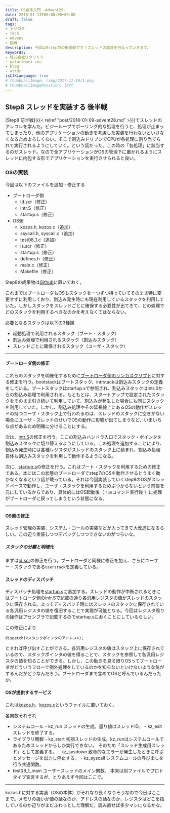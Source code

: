 ```yaml
---
title: OS自作入門 -Advent29-
date: 2018-01-13T00:00:00+09:00
draft: false
tags:
- トリログ
- Tech
- Advent
- 挑戦
description: 今回は9step目の後半戦です！スレッドの実装を行なっていきます。
keywords:
- 株式会社ワタリドリ
- wataridori inc.
- blog
- wtrdr
isCJKLanguage: true
# thumbnailImage: /img/2017-12-10/1.png
# thumbnailImagePosition: left
---
```


## Step8 スレッドを実装する 後半戦

[Step8 前半戦]({{< relref "post/2018-01-09-advent28.md" >}})でスレッドのアレコレを学んだ。ビジーループでポーリング的な処理を行うと、処理が止まってしまったり、他のアプリケーションの動きを考慮した実装を行わないといけなくなるためよろしくない。そこで割込みドリブンでCPUが各処理に割り当てられて実行されるようにしていく。という話だった。この時の「各処理」に該当するのがスレッド。なので全アプリケーションがOSの管理下に置かれるようにスレッドに内包する形でアプリケーションを実行させられると良い。

### OSの実装

今回は以下のファイルを追加・修正する

- ブートローダ側
  - ld.scr（修正）
  - intr.S（修正）
  - startup.s（修正）
- OS側
  - kozos.h, kozos.c（追加）
  - ssycall.h, syscall.c（追加）
  - test08_1.c（追加）
  - ls.scr（修正）
  - startup.s（修正）
  - defines.h（修正）
  - main.c（修正）
  - Makefile（修正）

Step8の成果物は[Github](https://github.com/wtrdr/os-advent2017/tree/master/08)に置いておく。

これまではブートローダもOSもスタックを一つずつ持っていてそのまま特に変更せずに利用しており、割込み発生時にも現在利用しているスタックを利用していた。しかしスタックをスレッドごとに確保する必要性が出てきて、どの処理でどのスタックを利用するべきなのかを考えなくてはならない。

必要となるスタックは以下の3種類

- 起動処理で利用されるスタック（ブート・スタック）
- 割込み処理で利用されるスタック（割込みスタック）
- スレッドごとに確保されるスタック（ユーザ・スタック）

---------------

#### ブートローダ側の修正

これらのスタックを明確化するために[ブートローダ側のリンカスクリプト](https://github.com/wtrdr/os-advent2017/blob/master/08/bootload/ld.scr)に対する修正を行う。bootstackはブートスタック、intrstackは割込みスタックの定義をしている。ブートスタックはstartup.sで参照され、割込みスタックはintr.Sからの割込み処理で利用される。もともとは、スタートアップで設定されたスタックをそのまま引き続いて利用していて、割込みが発生した場合にも同じスタックを利用していた。しかし、割込み処理やその延長線上にあるOSの動作がスレッドの持つユーザ・スタック上で行われるのは、スレッドのスタックに空きがない場合にユーザ・スレッドのせいでOSの動作に影響が出てしまうなど、いまいちな点があるため明確に分けることにする。

次は、[intr.S](https://github.com/wtrdr/os-advent2017/blob/master/08/bootload/intr.S)の修正を行う。ここの割込みハンドラ入口でスタック・ポインタを割込みスタックに切り替えるようにしている。この処理を追加することにより、割込み発生時には各種レジスタがスレッドのスタック上に積まれ、割込み処理自体も割込みスタックを利用して動作するようになる。

次に、[startup.s](https://github.com/wtrdr/os-advent2017/blob/master/08/bootload/startup.s)の修正を行う。これはブート・スタックを利用するための修正である。本にはこの状態のブートローダでstep7のOSを動作させるとうまく動かなくなるという話が載っている。それは今回実装していくstep8のOSがスレッドベースで動作し、ユーザ・スタックを利用するためぶつからないという前提を元にしているからであり、具体的にはOS起動後（ `run`コマンド実行後 ）に処理がブートローダに戻ってしまうという状態になる。

---------------

#### OS側の修正

スレッド管理の実装、システム・コールの実装などが入ってきて大改造になるらしい。この辺り実装しつつデバッグしつつできないのがつらいな。

##### スタックの分離と明確化

まずは[ld.scr](https://github.com/wtrdr/os-advent2017/blob/master/08/os/ld.scr)の修正を行う。ブートローダと同様に修正を加え、さらにユーザー・スタックである`userstack`を定義している。

#### スレッドのディスパッチ

ディスパッチ処理を[startup.s](https://github.com/wtrdr/os-advent2017/blob/master/08/os/startup.s)に追加する。スレッドの動作が中断されるときにはブートローダ側のintr.Sで記載の通り各汎用レジスタの値がスレッドのスタックに保存される。よってディスパッチ時にはスレッドのスタックに保存されている各汎用レジスタの値を復旧することで実現が可能となる。今回はレジスタ周りの操作はアセンブラで記載するのでstartup.sにおくことにしているらしい。

この修正により

```
dispatch(<スタックポインタのアドレス>);
```

とすれば呼び出すことができる。各汎用レジスタの値はスタック上に保存されているので、スタックポインタの値を得ることで、スタックを参照して各汎用レジスタの値を知ることができる。しかし、この動きを見る限りOSってブートローダがどういうフローで例外処理をしているのかを知らないといけないような気がするんだがどうなんだろう。ブートローダまで含めてOSと呼んでいるんだったか。

#### OSが提供するサービス

これは[kozos.h](https://github.com/wtrdr/os-advent2017/blob/master/08/os/kozo.h)、[kozos.c](https://github.com/wtrdr/os-advent2017/blob/master/08/os/kozo.c)というファイルに置いておく。

各関数それぞれ

- システムコール
      - kz_run
           スレッドの生成。返り値はスレッドID。
      - kz_exit
           スレッドを終了する。
- ライブラリ関数
      - kz_start
           初期スレッドの生成。kz_runはシステムコールであるためスレッドからしか実行できない。
           そのため「スレッド生成用スレッド」として定義する。
      - kz_sysdown
           致命的なエラーが発生したときに呼ぶとメッセージを出力し停止する。
      - kz_syscall
           システムコールの呼び出しを行う共通関数。
- test08_1_main
     ユーザースレッドのメイン関数。
     本来は別ファイルでプロトタイプ宣言するが、とりあえず今回はここで。

----------------------------------------

kozos.hに対する実装（OSの本体）がそれなり長くなりそうなので今日はここまで。メモリの扱いが値の話なのか、アドレスの話なのか、レジスタはどこを指しているのか辺りがまだふわっとした理解だ。読み直せば多少マシになるかな。
